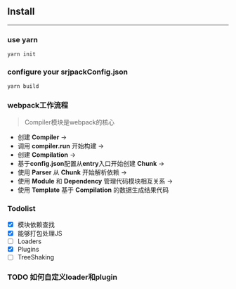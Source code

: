 ## Install

---

### use yarn
```yarn init```

### configure your srjpackConfig.json

```yarn build  ```
### webpack工作流程

> Compiler模块是webpack的核心

- 创建 **Compiler** ->
- 调用 **compiler.run** 开始构建 ->
- 创建 **Compilation** ->
- 基于**config.json**配置从**entry**入口开始创建 **Chunk** ->
- 使用 **Parser** 从 **Chunk** 开始解析依赖 ->
- 使用 **Module** 和 **Dependency** 管理代码模块相互关系 ->
- 使用 **Template** 基于 **Compilation** 的数据生成结果代码

### Todolist

- [x] 模块依赖查找
- [x] 能够打包处理JS
- [ ] Loaders
- [x] Plugins
- [ ] TreeShaking

### TODO 如何自定义loader和plugin


